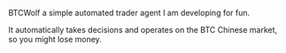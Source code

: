 BTCWolf a simple automated trader agent I am developing for fun. 

It automatically takes decisions and operates on the BTC Chinese market, so you might lose money.